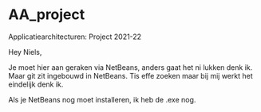 # AA_project
Applicatiearchitecturen: Project 2021-22

Hey Niels,

Je moet hier aan geraken via NetBeans, anders gaat het ni lukken denk ik. Maar git zit ingebouwd in NetBeans. Tis effe zoeken maar bij mij werkt het eindelijk denk ik.

Als je NetBeans nog moet installeren, ik heb de .exe nog.
